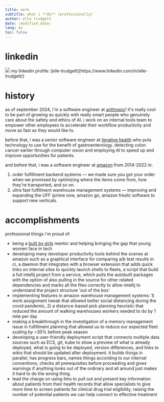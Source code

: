 ```yaml
---
title: work
subtitle: what i **do** (professionally)
author: elle trudgett
date: ;modified_date;
lang: en
toc: false
---
```


# linkedin

<img src="img/linkedin.svg" class="small-icon">
my linkedin profile: [elle-trudgett](https://www.linkedin.com/in/elle-trudgett/)

# history

as of september 2024, i'm a software engineer at [anthropic](https://www.anthropic.com/)! it's really cool to be part
of growing so quickly with really smart people who genuinely care about the safety and ethics of AI. i work on an
internal tools team to empower other employees to accelerate their workflow productivity and move as fast as they would
like to.

before that, i was a senior software engineer at [iterative health](https://iterative.health/) who puts technology
to use for the benefit of gastroenterology. detecting colon cancer earlier through computer vision and employing AI
to speed up and improve opportunities for patients.

and before that, i was a software engineer at [amazon](https://www.amazon.com/) from 2014-2022 in:

1. order fulfillment backend systems &mdash; we made sure you got your order when we promised by optimizing where the items come from, how they're transported,
   and so on.
2. ultra fast fulfillment warehouse management systems &mdash; improving and expanding the UFF (prime now, amazon go,
   amazon fresh) software to support new verticals.

# accomplishments

professional things i'm proud of:

- being a [built by girls](https://en.wikipedia.org/wiki/Built_by_Girls) mentor and helping bringing the gap that 
  young women face in tech
- developing many developer productivity tools behind the scenes at amazon such as a graphical interface for comparing
  a/b test results in ci, a daemon that integrates with a browser extension that adds quick links on internal sites
  to quickly launch shells to fleets, a script that build a full intellij project from a service, which pulls the
  autobuilt packages with the option of also pulling in the source for other related dependencies and marks all the
  files correctly to allow intellij to understand the project structure 'out of the box'
- implementing features in amazon warehouse management systems: 1) work assignment tweak that allowed better
  social distancing during the covid pandemic, 2) a distance-based pick planning heuristic that reduced the amount of
  walking warehouses workers needed to do by 1 mile per day
- making a breakthrough in the investigation of a memory management issue in fulfillment planning that allowed us to
  reduce our expected fleet scaling by ~30% before peak season
- developing a user-friendly deployment script that connects multiple data sources such as ECS, git, kube to show
  a preview of what is already deployed, what is going to be deployed, version differences, and links to wikis that should
  be updated after deployment. it builds things in parallel, has progress bars, names things according to our internal
  conventions, checks all prerequisites before proceeding and gives warnings if anything looks out of the ordinary
  and all around just makes it hard to do the wrong thing.
- lead the charge on using llms to pull out and present key information about patients from their health records that
  allow specialists to give more time to screen patients for clinical drug trial eligibility, raising the number of
  potential patients we can help connect to effective treatment